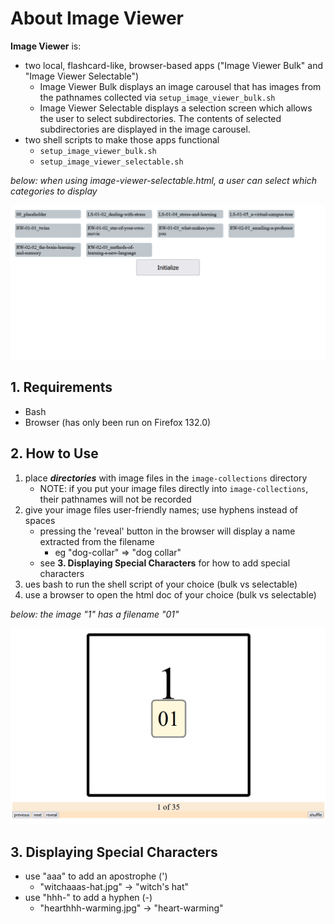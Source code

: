 # About **Image Viewer**
**Image Viewer** is:
* two local, flashcard-like, browser-based apps ("Image Viewer Bulk" and "Image Viewer Selectable")
    * Image Viewer Bulk displays an image carousel that has images from the pathnames collected via `setup_image_viewer_bulk.sh`
    * Image Viewer Selectable displays a selection screen which allows the user to select subdirectories. The contents of selected subdirectories are displayed in the image carousel.
* two shell scripts to make those apps functional
    * `setup_image_viewer_bulk.sh`
    * `setup_image_viewer_selectable.sh`

*below: when using image-viewer-selectable.html, a user can select which categories to display*

<img src="selectable-preview.jpg" alt="when using image-viewer-selectable.html, a user can select which categories to display" width="600" height="auto"/>

## 1. Requirements

* Bash
* Browser (has only been run on Firefox 132.0)

## 2. How to Use

1. place ***directories*** with image files in the `image-collections` directory
    * NOTE: if you put your image files directly into `image-collections`, their pathnames will not be recorded
1. give your image files user-friendly names; use hyphens instead of spaces
    * pressing the 'reveal' button in the browser will display a name extracted from the filename
        * eg "dog-collar" => "dog collar"
    * see **3. Displaying Special Characters** for how to add special characters
1. ues bash to run the shell script of your choice (bulk vs selectable)
1. use a browser to open the html doc of your choice (bulk vs selectable)

*below: the image "1" has a filename "01"*

<img src="image-carousel.jpg" alt="preview" width="600" height="auto"/>

## 3. Displaying Special Characters

* use "aaa" to add an apostrophe (')
    * "witchaaas-hat.jpg" -> "witch's hat"
* use "hhh-" to add a hyphen (-)
    * "hearthhh-warming.jpg" -> "heart-warming"
